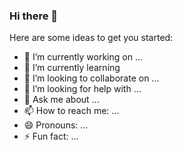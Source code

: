 ### Hi there 👋


Here are some ideas to get you started:

- 🔭 I’m currently working on ...
- 🌱 I’m currently learning 
- 👯 I’m looking to collaborate on ...
- 🤔 I’m looking for help with ...
- 💬 Ask me about ...
- 📫 How to reach me: ...
- 😄 Pronouns: ...
- ⚡ Fun fact: ...


<!--
**hardzc123/hardzc123** is a ✨ _special_ ✨ repository because its `README.md` (this file) appears on your GitHub profile.

-->
